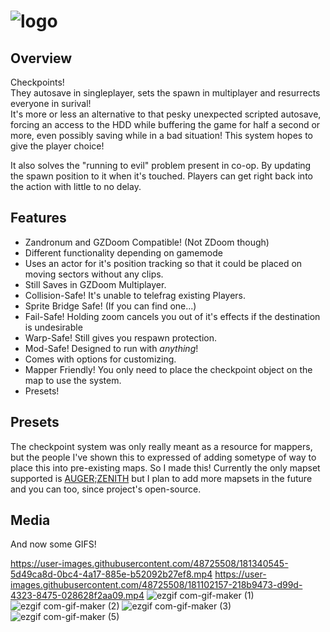 # ![logo](https://user-images.githubusercontent.com/48725508/181269756-df1dfbbf-7cbf-48e9-9d6e-91c9b84635b3.png)

## **Overview**
Checkpoints!<br />
They autosave in singleplayer, sets the spawn in multiplayer and resurrects everyone in surival!<br />
It's more or less an alternative to that pesky unexpected scripted autosave, forcing an access to the HDD while buffering the game for half a second or more, even possibly saving while in a bad situation! This system hopes to give the player choice! <br />

It also solves the "running to evil" problem present in co-op. By updating the spawn position to it when it's touched. Players can get right back into the action with little to no delay.

## **Features**
* Zandronum and GZDoom Compatible! (Not ZDoom though)
* Different functionality depending on gamemode
* Uses an actor for it's position tracking so that it could be placed on moving sectors without any clips.
* Still Saves in GZDoom Multiplayer.
* Collision-Safe! It's unable to telefrag existing Players.
* Sprite Bridge Safe! (If you can find one...)
* Fail-Safe! Holding zoom cancels you out of it's effects if the destination is undesirable
* Warp-Safe! Still gives you respawn protection.
* Mod-Safe! Designed to run with *anything*!
* Comes with options for customizing.
* Mapper Friendly! You only need to place the checkpoint object on the map to use the system.
* Presets!

## **Presets**<br />
The checkpoint system was only really meant as a resource for mappers, but the people I've shown this to expressed of adding sometype of way to place this into pre-existing maps. So I made this! Currently the only mapset supported is [AUGER;ZENITH](https://www.doomworld.com/forum/topic/123042-dbp37-augerzenith-the-cyberpunk-megawad/) but I plan to add more mapsets in the future and you can too, since project's open-source.

## Media
And now some GIFS!


https://user-images.githubusercontent.com/48725508/181340545-5d49ca8d-0bc4-4a17-885e-b52092b27ef8.mp4
https://user-images.githubusercontent.com/48725508/181102157-218b9473-d99d-4323-8475-028628f2aa09.mp4
![ezgif com-gif-maker (1)](https://user-images.githubusercontent.com/48725508/181095526-ac33a4d0-726f-4d6f-b84e-9a2cae57e9a4.gif)
![ezgif com-gif-maker (2)](https://user-images.githubusercontent.com/48725508/181096141-b7dbcefc-3854-4d1e-9376-e5919bcacec9.gif)
![ezgif com-gif-maker (3)](https://user-images.githubusercontent.com/48725508/181096869-0956f213-a007-4b39-bd0c-4367d7518a0c.gif)
![ezgif com-gif-maker (5)](https://user-images.githubusercontent.com/48725508/181097754-1fdb7632-8268-4f54-a806-4c3908a3ccaf.gif)
